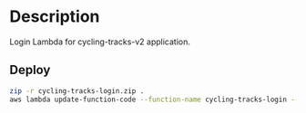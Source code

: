 # Description

Login Lambda for cycling-tracks-v2 application.

## Deploy

```bash
zip -r cycling-tracks-login.zip .
aws lambda update-function-code --function-name cycling-tracks-login --zip-file fileb://cycling-tracks-login.zip
```
